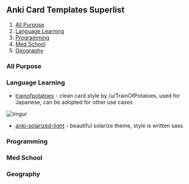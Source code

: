 ## Anki Card Templates Superlist

1. [All Purpose](#All+Purpose)
2. [Language Learning](#Language+Learning)
3. [Programming](#Programming)
4. [Med School](#Med+School)
5. [Geography](#Geography)

### All Purpose 

### Language Learning

* [trainofpotatoes](https://www.reddit.com/r/Anki/comments/4n6cbf/does_anyone_have_a_goodlooking_anki_css_template/) - clean card style by /u/TrainOfPotatoes, used for Japanese, can be adopted for other use cases

![Imgur](imgur.com/EL4lb)

* [anki-solarized-light](https://github.com/NSBum/anki-themes) - beautiful solarize theme, style is written sass

### Programming


### Med School


### Geography
